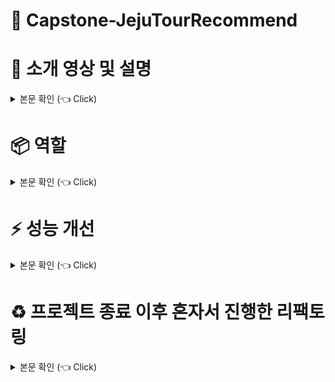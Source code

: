 # :runner: Capstone-JejuTourRecommend

# :star2: 소개 영상 및 설명

<details>

<summary> 본문 확인 (👈 Click)</summary>

- 아래 블로그를 통해 자세한 내용을 확인할 수 있습니다

  https://blog.naver.com/PostView.naver?blogId=suheonj95&Redirect=View&logNo=222783108548&categoryNo=1&isAfterWrite=true&isMrblogPost=false&isHappyBeanLeverage=true&contentLength=5077&isWeeklyDiaryPopupEnabled=true

</details>

# :package: 역할

<details>

<summary> 본문 확인 (👈 Click)</summary>

<br>

|백엔드|프런트엔드|AI|배포, 크롤링|
|:---:|:---:|:---:|:---:|
| - 주수헌(팀장, 본인) <br> [GitHub](https://github.com/suheonjoo) <br> | - 정세연 <br> [GitHub](https://github.com/n0eyes) <br> | - 박은정 <br> [GitHub](https://github.com/98pej11) <br> |@정진찬|

### Languages

<img alt="HTML5" src ="https://img.shields.io/badge/HTML5-E34F26.svg?&style=for-the-badge&logo=HTML5&logoColor=white"/>
<img alt="CSS3" src ="https://img.shields.io/badge/CSS3-1572B6.svg?&style=for-the-badge&logo=CSS3&logoColor=white"/>
<img alt="JavaScript" src ="https://img.shields.io/badge/JavaScript-F7DF1E.svg?&style=for-the-badge&logo=JavaScript&logoColor=white"/>
<img alt="TypeScript" src ="https://img.shields.io/badge/TypeScript-3178C6.svg?&style=for-the-badge&logo=TypeScript&logoColor=white"/>
<img alt="Python" src ="https://img.shields.io/badge/Python-3178C6.svg?&style=for-the-badge&logo=Python&logoColor=white"/>
<img alt="Java" src ="https://img.shields.io/badge/Java-007396.svg?&style=for-the-badge&logo=Java&logoColor=white"/>

### Technologies

<img alt="Git" src ="https://img.shields.io/badge/Git-F05032.svg?&style=for-the-badge&logo=Git&logoColor=white"/> 
<!--<img alt="GitLab" src ="https://img.shields.io/badge/GitLab-FCA121.svg?&style=for-the-badge&logo=GitLab&logoColor=white"/>-->
<img alt="AWS" src ="https://img.shields.io/badge/AWS-232F3E.svg?&style=for-the-badge&logo=amazonaws&logoColor=white"/>
<!--<img alt="Linux" src ="https://img.shields.io/badge/Linux-FCC624.svg?&style=for-the-badge&logo=linux&logoColor=white"/>-->
<!--<img alt="Jenkins" src ="https://img.shields.io/badge/Jenkins-D24939.svg?&style=for-the-badge&logo=Jenkins&logoColor=white"/>-->
<!--<img alt="Docker" src ="https://img.shields.io/badge/Docker-4479A1.svg?&style=for-the-badge&logo=Docker&logoColor=white"/>-->
<img alt="React" src ="https://img.shields.io/badge/React-61DAFB.svg?&style=for-the-badge&logo=React&logoColor=white"/>
<!--<img alt="FCM" src ="https://img.shields.io/badge/FCM-FFCA28.svg?&style=for-the-badge&logo=firebase&logoColor=white"/>-->

<img alt="Spring Boot" src ="https://img.shields.io/badge/Spring Boot-6DB33F.svg?&style=for-the-badge&logo=springboot&logoColor=white"/>
<!--<img alt="Spring Batch" src ="https://img.shields.io/badge/Spring Batch-6DB33F.svg?&style=for-the-badge&logo=springbatch&logoColor=white"/>-->
<img alt="JPA" src ="https://img.shields.io/badge/jpa-6DB33F.svg?&style=for-the-badge&logo=jpa&logoColor=white"/>
<img alt="queryDsl" src ="https://img.shields.io/badge/querydsl-4479A1.svg?&style=for-the-badge&logo=querydsl&logoColor=white"/>
<img alt="mysql" src ="https://img.shields.io/badge/mysql-4479A1.svg?&style=for-the-badge&logo=mysql&logoColor=white"/>
<img alt="Redis" src ="https://img.shields.io/badge/Redis-DC382D.svg?&style=for-the-badge&logo=redis&logoColor=white"/>



</details>

# :zap: 성능 개선

<details>
<summary> 본문 확인 (👈 Click)</summary>

## 1. Querydsl

### (1) 묵시적 조인을 모두 명시적 조인으로 수정

- 기존에 묵시적 조인으로 상세한 조인 명령을 하지 않았더니 원하던 InnerJoin으로 쿼리문이 나가지 않고 Cross join으로 쿼리문이 나가는 것을 확인하여 수정하였습니다

### (2) exit 함수 수정

- JPQL에서 select의 exists 를 지원하지 않습니다 (select exists 문법)
  (단, where의 exists는 지원합니다)
  ->그래서 exists 를 우회하기 위해 count 쿼리를 사용합니다 -> 이때 문제가 생깁니다

- querydsl의 exist는 실제로 성능이슈가 있는 count()>0으로 실행됩니다
  (Querydsl에서 기본적으로 지원하는 exists 를 보면 성능상 이슈가 있는 count 쿼리 방식을 사용했습니다)
  count는 전체 다 훑어보는 것으로 성능 저하 문제가 생깁니다

- 해결방법 limit(1)을 사용하여 해결하였습니다 jpql에서는 from없이는 쿼리가 실행되지 않아서 limit(1)을 사용하였습니다 limit(1)로 조회제한을 한여 실행하였습니다 (= fetchFirst())

<img  alt="querydslExitUpgrade" src="./img/querydslExitUpgrade.png?raw=true"  >

### (3) 서브쿼리 -> 조인, 쿼리분할

- mysql 5.5 버전의 서브 쿼리를 EXPLAIN 명령으로 실행 계획을 보면 "DEPENDENT SUBQUERY"로 줄력이 됩니다. 즉 먼저 서브쿼리를 실행하고 상위쿼리를 실행하는 것이 아니라 상위쿼리 데이터를
  모두 가져오고 서브쿼리를 실행합니다. -> 이럴때 성능 문제가 발생합니다
- 그러나 mysql 5.6 버전부터 서브쿼리의 성능 문제가 대폭 최적화 되어 이러한 문제가 개선 되었습니다.
- 현재 저희 프로젝트는 mysql 8.0 버전을 사용하여 서브쿼리에 대한 성능 이슈에 대한 문제가 거의 없지만, 버전간의 호환성문제를 제거하기 위해 서브쿼리를 조인 또는 쿼리분할로 대체하였습니다.

### (4) 컬렉션 조인 최적화

- 일대다 관계를 맺은 컬렉션 페치 조인의 경우, n+1문제가 발생하게 됩니다. 그러나 페치조인 같은 경우 페이징을 할수 없습니다.
    1. 방법1 :  그래서 저는 루트 데이터 1번에 컬렉션 데이터 n번의 컬렉션 데이터를 가져오는 방식을 해결하였으나 이 또한 데이터를 가져오는 데 시간이 오래 걸렸습니다.
    2. 방법2 : 방법1 문제를 해결하고자 ToOne 관계들을 먼저 조회하고, ToOne관계에서 얻은 "식별자 관광지 아이디"로 ToMany 관계인 사진 URL 한꺼번에 조회하였습니다.
        - 그리고 map을 사용하여 관광지 아이디를 매칭하였습니다. -> 그러자 성능 향상이 O(1)로 줄어들게 되었습니다.
        - 이렇게 접근하니, 수만 개의 데이터를 가져오려 해도 전보다 2배의 성능 개선을 할 수 있었습니다

<img alt="collectionPagingEx1" src="./img/collectionPagingEx1.png?raw=true"/>

<!--Query: 루트 1번, 컬렉션 1번
ToOne 관계들을 먼저 조회하고, 여기서 얻은 식별자 orderId로 ToMany 관계인 OrderItem 을 한꺼번에 조회
MAP을 사용해서 매칭 성능 향상(O(1))
-->

## 2. Spring Data JPA

### (1) deleteAll 메서드

- spring Data JPA에서의 기본 deleteAll(entities) 메서드는 엔티티 하나마다 쿼리문을 날리데 되어서 속도가 많이 느립니다 이를 성능 개선 하기 위해 한번에 delete 연산을 하는 메서드를
  만들어 해결하였습니다.  
  <img alt="bulkDeleteMemberSpotByMember" src="./img/bulkDeleteMemberSpotByMember.png?raw=true"  width="800" height="180"/>

- 위에와 비슷하게 회원가입시 관광지와 연관되어 다수의 회원 정보를 업데이트를 해야하는 경우가 있었는데 처음에는 entity 생성마다 spring data jpa의 save()메서들 사용하여 하나씩 저장하였는데
  성능이 너무 나오지 않았다 그래서 for loop로 하나씩 save하는 것 보단 List에 entity를 전부 담아서 한 번의 saveAll이 더 성능에 좋은 것을 알게 되어 saveAllAndFlush()를
  사용하여 선능 튜닝을 해결하였습니다

  <img  alt="saveAllAndFlush" src="./img/saveAllAndFlush.png?raw=true"  width="1000" height="250"/>

[//]: # ()
[//]: # (## 3. 인덱싱)

[//]: # ()
[//]: # (- 인덱싱을 통해 쿼리 튜닝이 가능하다고 하여, 인데싱 관련 서적, real mysql 8.0을 사서 학습하였다. )


</details>

# :recycle: 프로젝트 종료 이후 혼자서 진행한 리팩토링

<details>

  <summary> 본문 확인 (👈 Click)</summary>

## 1. API 명세서 수정

본 프로젝트가 종료 되고 주변 지인 그리고 발표 영상 평가 및 심사위원님들의 피드백을 듣고 사용자 측면에서 더 편리한 UI를 고려하여 기존 API 명세서 내용을 수정하였습니다

### (1) 메인페이지에서 사용가 찜했던 관광지도 표시할수 있게 수정

- 사용자가 기존에 위시리스트에 관광지를 추가했는지 알수있게 표시하도록 하였습니다

### (2) 메인 페이지에서 사진 노출 1장 -> 3장

- 기존 메인 페이지에서 관광지별 사진에 마우스 커서를 갖다대면, 설명이 나오게 했습니다. 거기에서 추가로 사진 한장이 아닌 여러장을 볼수 있게 api를 수정하였습니다.

### (3) 위시리시트페이지 사진 노출 1장 -> 3장

- 기존에 위시리스트 페이지에서 위시리스트 화면의 사진을 대표 사진 한장으로 대체 하였으나 여러장으로 보여줄수 있게 하였습니다.

## 2. 객체지항의 오해와 사실, 디자인 패턴 적용

- “객체 지향의 사실과 오해” 책을 통해 객체 지향의 의미를 좀 더 이해할 수 있는 계기 되었습니다. 그래서 "객체 지향 언어인 자바"를 책에서 말한 역할, 책임, 협력의 관점으로 바라보며 설계할 수 있다는 것을
  알게 되었습니다. 이후 "객체 지향의 역할, 책임, 협력"을 23가지 패턴으로 만든 “GOF의 23가지 디자인 패턴”도 학습하여 본 프로젝트에 적용하여 좀더 객체 지향적인 코드로 바꾸었습니다

([디자인 패턴 학습 내용 링크](https://github.com/suheonjoo/Study-Document/tree/master/%EB%94%94%EC%9E%90%EC%9D%B8%20%ED%8C%A8%ED%84%B4%20%EC%A0%95%EB%A6%AC))

### (1) "관광지 위치" 전략 패턴 적용

- 전략 패턴: “상황내용을 포함하는(가지고 있는) 역할”과 “상황에 따른 다양한 전략을 포함하는 역할”을 나누어 전략들을 분리하는 패턴을 만들었습니다 저는 동서남북의 클래스를 따로 분리하여 "위치 정보를 가지고
  있는 역할"을 만들고, 이러한 "위치 정보를 관리하는 역할" LocationStrategy 인터페이스를 만들어 객체들간의 협력 관계를 만들었습니다

<img  alt="stragetyPatternPackage" src="./img/stragetyPatternPackage.png?raw=true"  >
<img  alt="stragetyPatternExample" src="./img/stragetyPatternExample.png?raw=true"  >

- 전략 패턴을 사용한 이유: 현재 동서남북으로 위치정보를 분리하 것은 설문조사와 각 읍별 관광지의 개수를 고려하여 저희 임의의 적절한 지억을 나누었습니다. 이는 관광지가 새로 생길수 있어 지역별 관광지 개수 변경이
  되는 우려가 있었습니다 그래새 유지보수를 더 편리하게 하기 위해서 전략 패턴을 적용하였습니다.

### (2) "메타 데이터" 빌더 패턴 적용

- 빌더패턴: “많은 인스턴스를 관리하는 역할”과 “해당 인스턴스를 생성하는 역할”을 만들어 기존 구조를 세부적(구체적)으로 분리시키는 패턴
- 메타 데이터 인스턴스를 관리하는 역햘은 MetaDataBuilder 인터페이스에게 역할 주었고 상황별 메타데이터를 생성하는 역할은 MetaDataDirector 클래스에게 역할을 부여하여 적용하였습니다

<img  alt="builderPatternExample" src="./img/builderPatternExample.png?raw=true">
<img  alt="metaDataPackage" src="./img/metaDataPackage.png?raw=true">

- 빌더 패턴을 사용한 이유: 새로운 메타 데이터가 생길때마다 list와 map을 사용하여 일일히 정보블 반환하는 것에 번거로움이 있었습니다 또한 메타데이터의 정보를 수정되는 경우도 다수 발생하는 것에 대비하여 위와
  같이 빌더 패턴을 적용하였습니다

### (3) "Service" Facade 패턴 적용

- Facade 패턴: "어떤 역할들의 집합"을 만들어 클라이언트 요청을 따로 “한번에” 관리하는 패턴입니다
- 본 프로젝트에서 Service 역할을 @Transaction 에 readOnly 옵션이 들어가는 곳과 들어가기 Service의 역할을 분리하였습니다. 그래서 @Transaction 에 readOnly 옵션 유뮤에
  따라 클래스를 분리하였으며, 해당 클래스들을 Facade 패턴을 사용하여 객체 관리하도록 하였습니다.

<img  alt="FavoriteServiceFacade" src="./img/FavoriteServiceFacade.png?raw=true">

<img  alt="FavoriteServiceSeperate" src="./img/FavoriteServiceSeperate.png?raw=true">

(성능 최적화 내용은 "프로젝트 종료 이후 혼자서 진행한 리팩토링"의 6. @Transaction 최적화에 있습니다)

- Facade 패턴을 사용한 이유: repository 특성(readonly 유무)별로 service를 분리하였지만, controller 에서 service 종류에 따라 호출하게 되면 변경사항이 있을시 수정할
  부분이 다수라 변경이 번거로웠습니다. 그래서 service 호출하는 곳을 한곳에 관리하여 controller가 "한 개의 service"에서 호출할 수 있도록 하여 유지보수를 편리하게 하였습니다.

## 3. Spring Security 개선

### (1) Spring Security 구조 개선

- 스프링과 JPA를 학습한지 3주만에 프로젝트를 들어간 상황 이었기에 Spring Security는 제대로 모른 상태로 본 프로젝트에 들어갔습니다.
    - 프로젝트가 종료이후 Spring Security를 학습하여 기존에 엉망이었던 코드 내용들을 수정 작업하였습니다.
- 기존에 spring Security의 인증 인가 처리를 제가 만든 개별 filter에 모든 것을 처리하였습니다.
    - Spring security 학습 후,
    - filter (CustomLoginProcessingAuthenticationFilter)
    - handler(CustomAuthenticationFailureHandler, CustomAuthenticationSuccessHandler, RestAccessDeniedHandler)
    - provider(RestAuthenticationEntryPoint, CustomAuthenticationProvider)를 만들어, security 라이브러리 클래스 목적에 맞게 implement 하여
      재정의하였습니다.

### (2) redis 데이터베이스 추가

- logoutToken는 redis 데이터베이스를 새로 적용하여 토큰 정보를 가져오도록 하여 성능 개선을 했습니다.

## 4. CI/CD

- 본 프로젝트 진행할 당시, 배포를 담당하지 않았습니다. 이후 프로젝트가 종료우 제가 따로 AWS, Deploy, GitHubAction으로 자동 배포가 되도록 하였습니다.

## 5. DDD 설계 (진행 중)

- 이전에 프로젝트는 mvc 패턴으로 repository, service, controller 만으로 나누어 설계를 하였습니다. 그런데 프로젝트가 요구사항이 많아질수록 repository, service,
  controller 들이 각각 점점 커지게 되면서 원하는 클래스를 찾기가 힘들었습니다. 즉, 유지 보수가 어려웠습니다. 그래서 이에 대한 해결방법을 알아보던중 도메인 주도 설계(DDD)를 알게 되어 적용해 보는
  중입니다.

## 6. @Transaction 최적화

- readOnly=true 옵션을 사용하면 읽기 전용 트랜잭션이 생성됩니다.
  (readOnly 는 사용하면 말그대로 읽지 전용이라, 데이터 변경이 일어나지 않을 때 사용하는 트랜잭션 애노테이션입니다.)

- JPA(하이버네이트)는 읽기 전용 트랜잭션의 경우 커밋 시점에 플러시를 호출하지 않습니다. 읽기 전용이니 변경에 사용되는 플러시(em.flush: 영속성 컨텍스트에 있는 것을 디비에 저장)를 호출할 필요가
  없습니다. 추가로 변경이 필요 없으니 변경 감지를 위한 스냅샷 객체도 생성하지 않습니다.

- readOnly 옵셥으로 선능을 최적화 할수 있다는 것을 알고 데이터를 읽기만하는 Service 같은 경우 CommandUseCase, QueryUseCase 분리하여 reaOnly 옵션을 처리하였습니다. 그 후
  디자인 패턴인 Facade 패턴을 사용하여 Service 를 한곳에 관리하는 역할을 만들어 분리하였습니다.



<!--
## 7. 쿼리 튜닝

- -->


</details>
